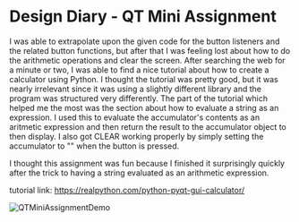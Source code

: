 # Design Diary - QT Mini Assignment

I was able to extrapolate upon the given code for the button listeners and the related button functions, but
after that I was feeling lost about how to do the arithmetic operations and clear the screen. After searching the
web for a minute or two, I was able to find a nice tutorial about how to create a calculator using Python. I
thought the tutorial was pretty good, but it was nearly irrelevant since it was using a slightly different library
and the program was structured very differently. The part of the tutorial which helped me the most was the section
about how to evaluate a string as an expression. I used this to evaluate the accumulator's contents as an aritmetic
expression and then return the result to the accumulator object to then display. I also got CLEAR working properly
by simply setting the accumulator to "" when the button is pressed.

I thought this assignment was fun because I finished it surprisingly quickly after the trick to having a string
evaluated as an arithmetic expression.

tutorial link:
https://realpython.com/python-pyqt-gui-calculator/

![QTMiniAssignmentDemo](https://github.com/rja45/Data-Analysis-Milestone/blob/master/Milestone3Demo.gif)




